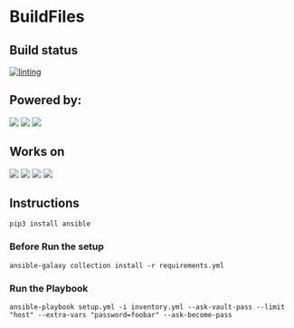 # BuildFiles

## Build status

[![linting](https://github.com/Rubemlrm/buildfiles/actions/workflows/main.yml/badge.svg)](https://github.com/Rubemlrm/buildfiles/actions/workflows/main.yml)

## Powered by:

![](https://img.shields.io/badge/Ansible-gray?color=grey&logo=ansible&style=for-the-badge)
![](https://img.shields.io/badge/GithubActions-gray?color=grey&logo=github-actions&style=for-the-badge)
![](https://img.shields.io/badge/Git-gray?color=grey&logo=Git&style=for-the-badge)

## Works on

![](https://img.shields.io/badge/Fedora_34-gray?color=blue&logo=Fedora&style=for-the-badge)
![](https://img.shields.io/badge/Debian_10-gray?color=red&logo=Debian&style=for-the-badge)
![](https://img.shields.io/badge/Ubuntu_2004-gray?color=grey&logo=Ubuntu&style=for-the-badge)
![](https://img.shields.io/badge/Ubuntu_WSL-gray?color=grey&logo=Ubuntu&style=for-the-badge)

## Instructions

`pip3 install ansible`

### Before Run the setup

`ansible-galaxy collection install -r requirements.yml `

### Run the Playbook

`ansible-playbook setup.yml -i inventory.yml --ask-vault-pass --limit "host" --extra-vars "password=foobar" --ask-become-pass`
